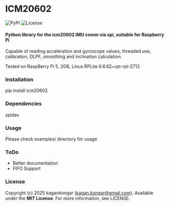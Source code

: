 # ICM20602

![PyPI](https://img.shields.io/pypi/v/icm20602.svg)
![License](https://img.shields.io/github/license/kagankongar/ICM20602.svg)

#### Python library for the icm20602 IMU comm via spi, sutiable for Raspberry Pi

Capable of reading acceleration and gyroscope values, 
threaded use, calibration, DLPF, smoothing and inclination 
calculation.

Tested on RaspBerry Pi 5, 2GB, Linux RPLite 6.6.62+rpt-rpi-2712 

### Installation
pip install icm20602

### Dependencies
spidev

### Usage

Please check examples/ directory for usage

### ToDo

- Better documentation
- FIFO Support

### License

Copyright (c) 2025 kagankongar  (kagan.kongar@gmail.com). 
Available under the **MIT License**. For more information, 
see LICENSE.
